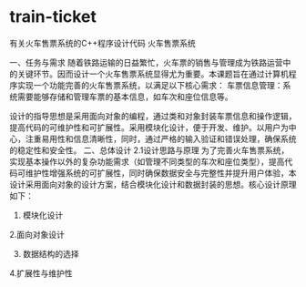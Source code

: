 # train-ticket
有关火车售票系统的C++程序设计代码
火车售票系统

一、任务与需求
随着铁路运输的日益繁忙，火车票的销售与管理成为铁路运营中的关键环节。因而设计一个火车售票系统显得尤为重要。本课题旨在通过计算机程序实现一个功能完善的火车售票系统，以满足以下核心需求：
  车票信息管理：系统需要能够存储和管理车票的基本信息，如车次和座位信息等。

  设计的指导思想是采用面向对象的编程，通过类和对象封装车票信息和操作逻辑，提高代码的可维护性和可扩展性。采用模块化设计，便于开发、维护。以用户为中心，注重易用性和信息清晰性，同时，通过严格的输入验证和错误处理，确保系统的稳定性和安全性。
二、总体设计
2.1设计思路与原理
   为了完善火车售票系统，实现基本操作以外的复杂功能需求（如管理不同类型的车次和座位类型），提高代码可维护性增强系统的可扩展性，同时确保数据安全与完整性并提升用户体验，本设计采用面向对象的设计方案，结合模块化设计和数据封装的思想。核心设计原理如下：
1. 模块化设计

2.面向对象设计

3. 数据结构的选择

4.扩展性与维护性
